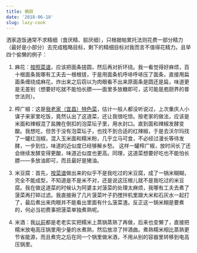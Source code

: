 ```yaml
---
title: 懒厨
date: '2018-06-18'
slug: lazy-cook
---
```


洒家造饭通常不求精细（食厌精、脍厌细），只根据帕累托法则花费一部分精力（最好是小部分）去完成粗略目标，剩下的精细目标对我而言不值得花精力。且举四个偷懒的例子：

1. 麻花：[按照菜谱](https://www.xiachufang.com/recipe/102231657/)，应该把面条搓圆，然后再对折环绕。我一看觉得好麻烦，百十根面条我哪有工夫去一根根搓，于是用面条机呼哧呼哧压了面条，直接用扁面条缠绕成麻花，炸出来之后窃以为肉眼看不出来原面条是圆还是扁，味道更是无差别（想要好吃就不能怕长膘——面里多放糖即可，这可能是庖厨界的普世法则）。

2. 榨广椒：这是[我老家（宜昌）特色菜](https://www.xiachufang.com/recipe/1013931/)，估计一般人都没听说过，上次重庆人小谋子来家里吃饭，竟然认出了这道菜，还让我很吃惊。按老家的做法，应该是米面和辣椒混了盐腌在倒扣的泡菜坛子里，用水封口。直到面和辣椒发酵变酸。我想吃，但苦于没有泡菜坛子，也找不到合适的红辣椒，于是去沃尔玛找了一罐红泡椒，混入玉米面和糯米粉，几乎立马可食，不必经过漫长等待发酵，一步到位，味道的近似度已经够解乡愁。 这样一罐榨广椒，放时间长了还会继续发酵变得更酸，味道近似度也更高。同理，这道菜想要好吃也不能怕长膘——多放油即可，而且最好是猪油。

3. 米豆腐：首先，[按菜谱](https://www.xiachufang.com/recipe/101759382/)做出来的似乎不是我吃过的米豆腐，成了一锅米糊糊，完全不能成型，不知道是不是米不对，还是说这压根儿就不是我吃过的米豆腐。我在做这道菜的时候认为阿婆主对菠菜的处理太麻烦，我哪有工夫去煮了菠菜再打碎过滤。我直接揪了几片菠菜叶子扔搅拌机里跟大米和石灰水一起打了，最后煮出来肉眼并不能看出里面有什么菠菜渣。反正这一锅米糊是要煮的，何必当初费事把菠菜单独煮熟呢。

4. 米酒：我[以前](/cn/2017/01/rice-wine/)都是老老实实把糯米上蒸锅蒸熟了再做，后来也变懒了，直接把糯米放电高压锅里用少量的水煮熟，然后放凉了拌酒曲。煮熟糯米相比蒸熟更节省能源，而且煮完之后在同一个锅里做米酒，不用从别的容器里转移到电高压锅里。
